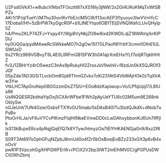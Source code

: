 U2FsdGVkX1+w8ubcV9ibsTFOszitt67xXS16Iy3jNW/2x2GI4UKoKMqTxWtSBPZs
AKr1/1P/qlTueY//M7hu30ov9lvYbE/cIM5CiR/f13xcAEP3I1yuoyo3lwVVmYcC
17Eioba1/Hf+5zBrPW7kyDgcR0P+b1LtNEYtqo6OB1TEljSVNQWafcLUvQHylp5Z
h4/Pmu2KLP74ZFJ+Yxpy4Y/Wgi8VyNkjZO8w8ixd2KWDlLdjZ18WAVq/krKIPDIJ
hy0UQGa/pydM4weRcSWkkeMO7h2gOw15f7GLPaofI6YrbY3cmm1Olh61ULSWfJxD
6x2YR/z969VGBvyT9L4E0LIlRFmGB1SFW3h0A1ajrXmEHxiYLf7oiIjRTqkIHHlZ
fv3J1ZBHrYz4rO5wezC3nAx9pRukyHI2ZroxJsV9wInV+f8zdJn0kX5QJROf3JQf
05pZde7AD3GSiTLvcbOm8Gjd9ThmGZvkx7oKi231AtS4VbWAjHOk0zTqXIrAw3Yw
VtkLHC7ApGroKep08GGzzmDoZ7SIU+EOo8dzKapiwop+Vo/LPfqUpjl7/L8IUsRK
UsINQQESR2kdttaYipDxj5CXArWFbe1FWh2pAyUeYTU6c02M5um9E268nkObIySw
nGJeUnV7UN4Gzw/GsbsFTX1fvGU1imab/0sDAsB40ITu3IzdQJkdX+dNob7uPsBo
PtoOrHLJe/vF6uVYCvPlKmzFlqlHINkeEVmeDD0cLwDAhxybbonKJ6Un7llffjlk
IsS13kBujwERcs4pRqjjQqEfQ7k8Y7yw/htmyzOa7tElYHKAENGja0n9/8xz2f6B
S09T3At697sOphGFujNZpbJ8nnUd0o4fZr0bOsBoejEoBZz233xGX3p6vB4xnOvV
pwR1P3VpcohGgXHPQWFErW+rPCiX2V2bp3IWT2mEIhMV0C/gPGPUsDWCIGWhZbmj
